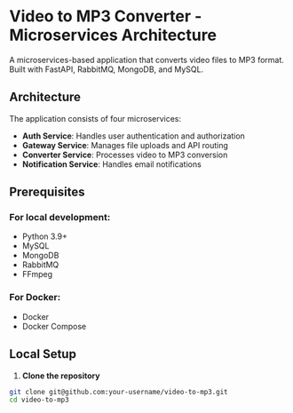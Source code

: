 # Video to MP3 Converter - Microservices Architecture

A microservices-based application that converts video files to MP3 format. Built with FastAPI, RabbitMQ, MongoDB, and MySQL.

## Architecture

The application consists of four microservices:
- **Auth Service**: Handles user authentication and authorization
- **Gateway Service**: Manages file uploads and API routing
- **Converter Service**: Processes video to MP3 conversion
- **Notification Service**: Handles email notifications

## Prerequisites

### For local development:
- Python 3.9+
- MySQL
- MongoDB
- RabbitMQ
- FFmpeg

### For Docker:
- Docker
- Docker Compose

## Local Setup

1. **Clone the repository**
```bash
git clone git@github.com:your-username/video-to-mp3.git
cd video-to-mp3
